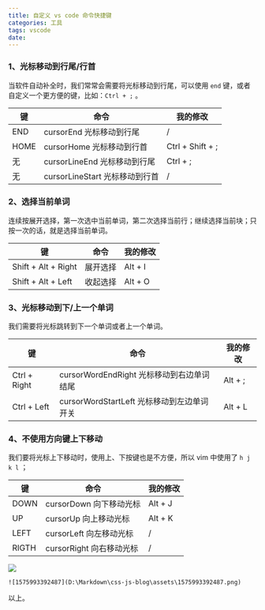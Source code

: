 ```yaml
---
title: 自定义 vs code 命令快捷键
categories: 工具
tags: vscode
date: 
---
```



### 1、光标移动到行尾/行首

当软件自动补全时，我们常常会需要将光标移动到行尾，可以使用 `end` 键，或者自定义一个更方便的键，比如：`Ctrl + ;` 。

| 键   | 命令                             | 我的修改         |
| ---- | -------------------------------- | ---------------- |
| END  | cursorEnd   光标移动到行尾       | /                |
| HOME | cursorHome   光标移动到行首      | Ctrl + Shift + ; |
| 无   | cursorLineEnd   光标移动到行尾   | Ctrl + ;         |
| 无   | cursorLineStart   光标移动到行首 | /                |



### 2、选择当前单词

连续按展开选择，第一次选中当前单词，第二次选择当前行；继续选择当前块；只按一次的话，就是选择当前单词。

| 键                  | 命令     | 我的修改 |
| ------------------- | -------- | -------- |
| Shift + Alt + Right | 展开选择 | Alt + I  |
| Shift + Alt + Left  | 收起选择 | Alt + O  |



### 3、光标移动到下/上一个单词

我们需要将光标跳转到下一个单词或者上一个单词。

| 键           | 命令                                         | 我的修改 |
| ------------ | -------------------------------------------- | -------- |
| Ctrl + Right | cursorWordEndRight   光标移动到右边单词结尾  | Alt + ;  |
| Ctrl + Left  | cursorWordStartLeft   光标移动到左边单词开关 | Alt + L  |



### 4、不使用方向键上下移动

我们要将光标上下移动时，使用上、下按键也是不方便，所以 vim 中使用了 `h j k l` ；

| 键    | 命令                       | 我的修改 |
| ----- | -------------------------- | -------- |
| DOWN  | cursorDown   向下移动光标  | Alt + J  |
| UP    | cursorUp   向上移动光标    | Alt + K  |
| LEFT  | cursorLeft   向左移动光标  | /        |
| RIGTH | cursorRight   向右移动光标 | /        |



![](http://mdimg.95408.com/201912111130_513.png?imageView2/2/w/1200/h/1200)

```
![1575993392487](D:\Markdown\css-js-blog\assets\1575993392487.png)
```



以上。